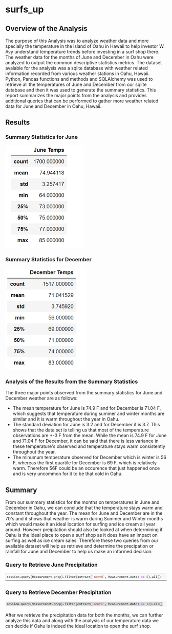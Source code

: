 # surfs_up

## Overview of the Analysis 

The purpose of this Analysis was to analyze weather data and more specially the temperature in the island of Oahu in Hawaii to help investor W. Avy understand temperature trends before investing in a surf shop there. The weather data for the months of June and December in Oahu were analyzed to output the common descriptive statistics metrics. The dataset avalable for the analysis was a sqlite database with weather related information recorded from various weather stations in Oahu, Hawaii. Python, Pandas functions and methods and SQLAlchemy was used to retrieve all the temperatures of June and December from our sqlite database and then it was used to generate the summary statistics. This report summarizes the major points from the analysis and provides additional queries that can be performed to gather more weather related data for June and December in Oahu, Hawaii. 

## Results

### Summary Statistics for June 

  ![](Resources/junetemps.PNG)
  
  
### Summary Statistics for December

  ![](Resources/decembertemps.PNG)  
  
### Analysis of the Results from the Summary Statistics 

The three major points observed from the summary statistics for June and December weather are as follows: 
- The mean temperature for June is 74.9 F and for December is 71.04 F, which suggests that temperature during summer and winter months are similar and it is warm throughout the year in Oahu. 
- The standard deviation for June is 3.2 and for December it is 3.7. This shows that the data set is telling us that most of the temperature observations are +-3 F from the mean. While the mean is 74.9 F for June and 71.04 F for December, it can be said that there is less variance in these temperature's observed and temperature stays warm consistently throughout the year. 
- The minumum temperature observed for December which is winter is 56 F, whereas the first quartile for December is 69 F, which is relatively warm. Therefore 56F could be an occurence that just happened once and is very uncommon for it to be that cold in Oahu. 

## Summary 

From our summary statistics for the months on temperatures in June and December in Oahu, we can conclude that the temperature stays warm and constant throughout the year. The mean for June and December are in the 70's and it shows that weather is warm during Summer and Winter months which would make it an ideal location for surfing and ice cream all year around. However preipitation should also be looked at when determining if Oahu is the ideal place to open a surf shop as it does have an impact on surfing as well as ice cream sales. Therefore these two queries from our available dataset will help us retrieve and determine the precipation or rainfall for June and December to help us make an informed decision: 

### Query to Retrieve June Precipitation 
  ![](Resources/junerain.PNG)
  
### Query to Retrieve December Precipitation
  ![](Resources/decemberrain.PNG)
  
After we retrieve the precipitation data for both the months, we can further analyze this data and along with the analysis of our temperature data we can decide if Oahu is indeed the ideal location to open the surf shop. 

